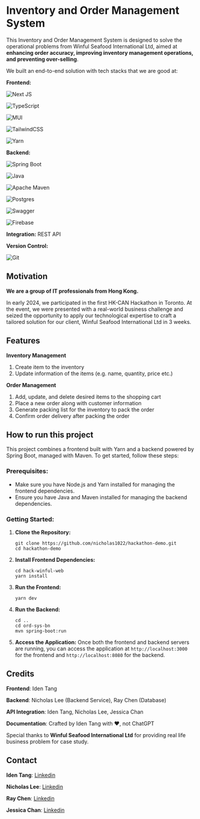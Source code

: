 # Inventory and Order Management System

This Inventory and Order Management System is designed to solve the operational problems from Winful Seafood International Ltd, aimed at **enhancing order accuracy, improving inventory management operations, and preventing over-selling**.

We built an end-to-end solution with  tech stacks that we are good at:

**Frontend:**

 ![Next JS](https://img.shields.io/badge/Next-black?style=for-the-badge&logo=next.js&logoColor=white)

![TypeScript](https://img.shields.io/badge/typescript-%23007ACC.svg?style=for-the-badge&logo=typescript&logoColor=white)

![MUI](https://img.shields.io/badge/MUI-%230081CB.svg?style=for-the-badge&logo=mui&logoColor=white)

![TailwindCSS](https://img.shields.io/badge/tailwindcss-%2338B2AC.svg?style=for-the-badge&logo=tailwind-css&logoColor=white)


![Yarn](https://img.shields.io/badge/yarn-%232C8EBB.svg?style=for-the-badge&logo=yarn&logoColor=white)


**Backend:** 

![Spring Boot](https://img.shields.io/badge/Spring_Boot-F2F4F9?style=for-the-badge&logo=spring-boot)

![Java](https://img.shields.io/badge/java-%23ED8B00.svg?style=for-the-badge&logo=openjdk&logoColor=white)


![Apache Maven](https://img.shields.io/badge/Apache%20Maven-C71A36?style=for-the-badge&logo=Apache%20Maven&logoColor=white) 

![Postgres](https://img.shields.io/badge/postgres-%23316192.svg?style=for-the-badge&logo=postgresql&logoColor=white)

![Swagger](https://img.shields.io/badge/-Swagger-%23Clojure?style=for-the-badge&logo=swagger&logoColor=white)

![Firebase](https://img.shields.io/badge/firebase-a08021?style=for-the-badge&logo=firebase&logoColor=ffcd34)

**Integration:** REST API

**Version Control:** 

![Git](https://img.shields.io/badge/git-%23F05033.svg?style=for-the-badge&logo=git&logoColor=white)

## Motivation

**We are a group of IT professionals from Hong Kong.**

In early 2024, we participated in the first HK-CAN Hackathon in Toronto. At the event, we were presented with a real-world business challenge and seized the opportunity to apply our technological expertise to craft a tailored solution for our client, Winful Seafood International Ltd in 3 weeks.

## Features

**Inventory Management**

1. Create item to the inventory
2. Update information of the items (e.g. name, quantity, price etc.)

**Order Management**


1. Add, update, and delete desired items to the shopping cart
2. Place a new order along with customer information
3. Generate packing list for the inventory to pack the order
4. Confirm order delivery after packing the order


## How to run this project

This project combines a frontend built with Yarn and a backend powered by Spring Boot, managed with Maven. To get started, follow these steps:

### Prerequisites:
- Make sure you have Node.js and Yarn installed for managing the frontend dependencies.
- Ensure you have Java and Maven installed for managing the backend dependencies.

### Getting Started:
1. **Clone the Repository:**
   ```
   git clone https://github.com/nicholas1022/hackathon-demo.git
   cd hackathon-demo
   ```

2. **Install Frontend Dependencies:**
   ```
   cd hack-winful-web
   yarn install
   ```

3. **Run the Frontend:**
   ```
   yarn dev
   ```

4. **Run the Backend:**
   ```
   cd ..
   cd ord-sys-bn
   mvn spring-boot:run
   ```

5. **Access the Application:**
   Once both the frontend and backend servers are running, you can access the application at `http://localhost:3000` for the frontend and `http://localhost:8080` for the backend.

## Credits
**Frontend**: Iden Tang

**Backend**: Nicholas Lee (Backend Service), Ray Chen (Database)

**API Integration**: Iden Tang, Nicholas Lee, Jessica Chan

**Documentation**: Crafted by Iden Tang with ❤️, not ChatGPT

Special thanks to **Winful Seafood International Ltd** for providing real life business problem for case study.

## Contact

**Iden Tang**: [Linkedin](https://www.linkedin.com/in/identang/)

**Nicholas Lee**: [Linkedin](https://www.linkedin.com/in/nicholas-lee-for-wai/)

**Ray Chen**: [Linkedin](https://www.linkedin.com/in/raychen23/)

**Jessica Chan**: [Linkedin](https://www.linkedin.com/in/jessicacwy/)

